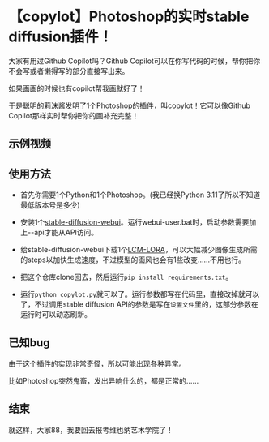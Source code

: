 # 【copylot】Photoshop的实时stable diffusion插件！

大家有用过Github Copilot吗？Github Copilot可以在你写代码的时候，帮你把你不会写或者懒得写的部分直接写出来。

如果画画的时候也有copilot帮我画就好了！

于是聪明的莉沫酱发明了1个Photoshop的插件，叫copylot！它可以像Github Copilot那样实时帮你把你的画补充完整！


## 示例视频



## 使用方法

- 首先你需要1个Python和1个Photoshop。(我已经换Python 3.11了所以不知道最低版本号是多少)

- 安装1个[stable-diffusion-webui](https://github.com/AUTOMATIC1111/stable-diffusion-webui)。运行webui-user.bat时，启动参数需要加上--api才能从API访问。

- 给stable-diffusion-webui下载1个[LCM-LORA](https://huggingface.co/latent-consistency/lcm-lora-sdv1-5)，可以大幅减少图像生成所需的steps以加快生成速度，不过模型的画风也会有1些改变……不用也行。

- 把这个仓库clone回去，然后运行`pip install requirements.txt`。

- 运行`python copylot.py`就可以了。运行参数都写在代码里，直接改掉就可以了，不过调用stable diffusion API的参数是写在`设置文件`里的，这部分参数在运行时可以动态刷新。


## 已知bug

由于这个插件的实现非常奇怪，所以可能出现各种异常。

比如Photoshop突然鬼畜，发出异响什么的，都是正常的……


## 结束

就这样，大家88，我要回去报考维也纳艺术学院了！
